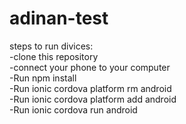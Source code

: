 # adinan-test
steps to run divices:<br>
  -clone this repository<br>
  -connect your phone to your computer<br>
  -Run npm install<br>
  -Run ionic cordova platform rm android<br>
  -Run ionic cordova platform add android<br>
  -Run ionic cordova run android <br>
